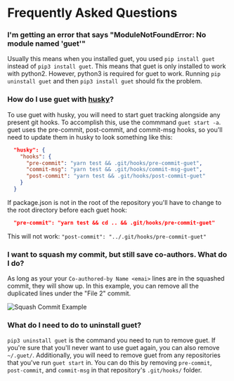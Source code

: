 # Frequently Asked Questions

### I'm getting an error that says "ModuleNotFoundError: No module named 'guet'"
Usually this means when you installed guet, you used `pip install guet` instead of `pip3 install guet`. This means that guet is only installed to work with python2. However, python3 is required for guet to work. Running `pip uninstall guet` and then `pip3 install guet` should fix the problem.

### How do I use guet with [husky](https://github.com/typicode/husky)?

To use guet with husky, you will need to start guet tracking alongside any present git hooks. To accomplish this, use the commmand `guet start -a`. guet uses the pre-commit, post-commit, and commit-msg hooks, so you'll need to update them in husky to look something like this:
```json
  "husky": {
    "hooks": {
      "pre-commit": "yarn test && .git/hooks/pre-commit-guet",
      "commit-msg": "yarn test && .git/hooks/commit-msg-guet",
      "post-commit": "yarn test && .git/hooks/post-commit-guet"
    }
  }
```

If package.json is not in the root of the repository you'll have to change to the root directory before each guet hook:
```json
  "pre-commit": "yarn test && cd .. && .git/hooks/pre-commit-guet"
```
This will not work: `"post-commit": "../.git/hooks/pre-commit-guet"`

### I want to squash my commit, but still save co-authors. What do I do?

As long as your your `Co-authored-by Name <emai>` lines are in the squashed commit, they will show up. In this example, you can remove all the duplicated lines under the "File 2" commit.

![Squash Commit Example](./images/squashed_commit_example.png)

### What do I need to do to uninstall guet?

`pip3 uninstall guet` is the command you need to run to remove guet. If you're sure that you'll never want to use guet again, you can also remove `~/.guet/`. Additionally, you will need to remove guet from any repositories that you've run `guet start` in. You can do this by removing `pre-commit`, `post-commit`, and `commit-msg` in that repository's `.git/hooks/` folder.
